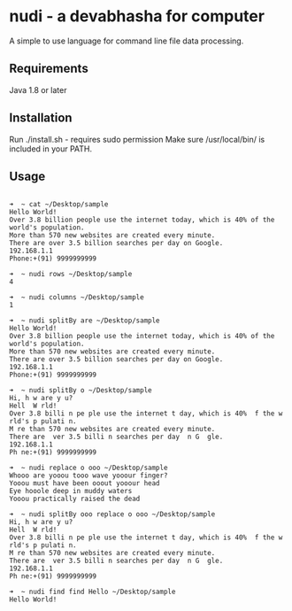 # nudi - a devabhasha for computer

A simple to use language for command line file data processing.

## Requirements
Java 1.8 or later

## Installation
Run ./install.sh - requires sudo permission
Make sure /usr/local/bin/ is included in your PATH.

## Usage
<pre>
<code>
➜  ~ cat ~/Desktop/sample
Hello World!
Over 3.8 billion people use the internet today, which is 40% of the world's population.
More than 570 new websites are created every minute.
There are over 3.5 billion searches per day on Google.
192.168.1.1
Phone:+(91) 9999999999

➜  ~ nudi rows ~/Desktop/sample
4

➜  ~ nudi columns ~/Desktop/sample
1

➜  ~ nudi splitBy are ~/Desktop/sample
Hello World!
Over 3.8 billion people use the internet today, which is 40% of the world's population.
More than 570 new websites are created every minute.
There are over 3.5 billion searches per day on Google.
192.168.1.1
Phone:+(91) 9999999999

➜  ~ nudi splitBy o ~/Desktop/sample
Hi, h w are y u?
Hell  W rld!
Over 3.8 billi n pe ple use the internet t day, which is 40%  f the w rld's p pulati n.
M re than 570 new websites are created every minute.
There are  ver 3.5 billi n searches per day  n G  gle.
192.168.1.1
Ph ne:+(91) 9999999999

➜  ~ nudi replace o ooo ~/Desktop/sample
Whooo are yooou tooo wave yooour finger?
Yooou must have been ooout yooour head
Eye hooole deep in muddy waters
Yooou practically raised the dead

➜  ~ nudi splitBy ooo replace o ooo ~/Desktop/sample
Hi, h w are y u?
Hell  W rld!
Over 3.8 billi n pe ple use the internet t day, which is 40%  f the w rld's p pulati n.
M re than 570 new websites are created every minute.
There are  ver 3.5 billi n searches per day  n G  gle.
192.168.1.1
Ph ne:+(91) 9999999999

➜  ~ nudi find find Hello ~/Desktop/sample
Hello World!

</code>
</pre>
